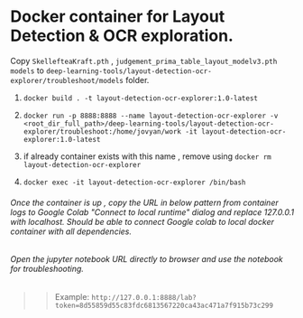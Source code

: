 # Docker container for Layout Detection & OCR exploration.

Copy `SkellefteaKraft.pth` , `judgement_prima_table_layout_modelv3.pth models` to `deep-learning-tools/layout-detection-ocr-explorer/troubleshoot/models` folder.

1. `docker build . -t layout-detection-ocr-explorer:1.0-latest`

2. `docker run -p 8888:8888 --name layout-detection-ocr-explorer -v <root_dir_full_path>/deep-learning-tools/layout-detection-ocr-explorer/troubleshoot:/home/jovyan/work -it layout-detection-ocr-explorer:1.0-latest`

3. if already container exists with this name , remove using `docker rm layout-detection-ocr-explorer`

4. `docker exec -it layout-detection-ocr-explorer /bin/bash`

###### Once the container is up , copy the URL in below pattern from container logs to Google Colab "Connect to local runtime" dialog and replace 127.0.0.1 with localhost. Should be able to connect Google colab to local docker container with all dependencies.

###### Open the jupyter notebook URL directly to browser and use the notebook for troubleshooting.
>> Example: `http://127.0.0.1:8888/lab?token=8d55859d55c83fdc6813567220ca43ac471a7f915b73c299`